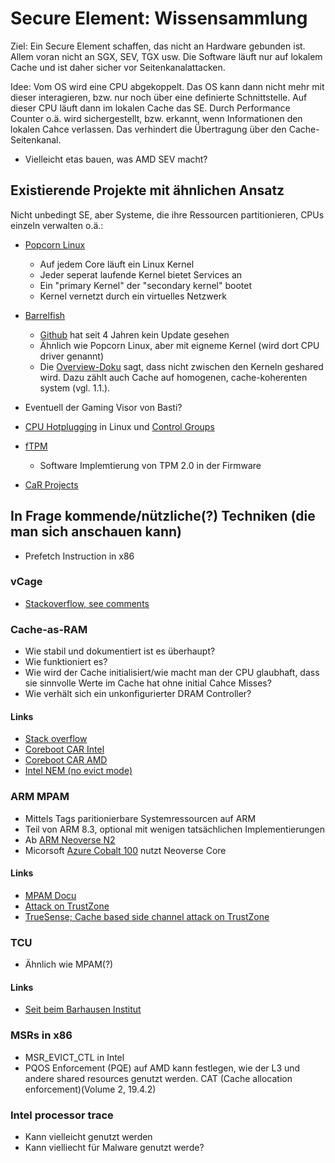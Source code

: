 # Secure Element: Wissensammlung
Ziel: Ein Secure Element schaffen, das nicht an Hardware gebunden ist. Allem
voran nicht an SGX, SEV, TGX usw. Die Software läuft nur auf lokalem Cache und
ist daher sicher vor Seitenkanalattacken.

Idee: Vom OS wird eine CPU abgekoppelt. Das OS kann dann nicht mehr mit dieser
interagieren, bzw. nur noch über eine definierte Schnittstelle. Auf dieser CPU
läuft dann im lokalen Cache das SE. Durch Performance Counter o.ä. wird 
sichergestellt, bzw. erkannt, wenn Informationen den lokalen Cahce verlassen.
Das verhindert die Übertragung über den Cache-Seitenkanal.

* Vielleicht etas bauen, was AMD SEV macht?

## Existierende Projekte mit ähnlichen Ansatz
Nicht unbedingt SE, aber Systeme, die ihre Ressourcen partitionieren, CPUs einzeln verwalten o.ä.:

- [Popcorn Linux](http://www.popcornlinux.org/index.php/overview)
    * Auf jedem Core läuft ein Linux Kernel
    * Jeder seperat laufende Kernel bietet Services an
    * Ein "primary Kernel" der "secondary kernel" bootet
    * Kernel vernetzt durch ein virtuelles Netzwerk

- [Barrelfish](https://barrelfish.org/documentation.html)
    * [Github](https://github.com/BarrelfishOS/barrelfish) hat seit 4 Jahren kein Update gesehen
    * Ähnlich wie Popcorn Linux, aber mit eigneme Kernel (wird dort CPU driver genannt)
    * Die [Overview-Doku](https://barrelfish.org/publications/TN-000-Overview.pdf) sagt, dass nicht zwischen den Kerneln geshared wird. Dazu zählt auch Cache auf homogenen, cache-koherenten system (vgl. 1.1.).
- Eventuell der Gaming Visor von Basti?
- [CPU Hotplugging](https://docs.kernel.org/core-api/cpu_hotplug.html) in Linux und [Control Groups](https://man7.org/linux/man-pages/man7/cgroups.7.html)
- [fTPM](https://www.usenix.org/system/files/conference/usenixsecurity16/sec16_paper_raj.pdf)
    * Software Implemtierung von TPM 2.0 in der Firmware
- [CaR Projects](https://www.blackhat.com/docs/us-14/materials/us-14-Weis-Protecting-Data-In-Use-From-Firmware-And-Physical-Attacks-WP.pdf)


## In Frage kommende/nützliche(?) Techniken (die man sich anschauen kann)
* Prefetch Instruction in x86
### vCage
* [Stackoverflow, see comments](https://stackoverflow.com/questions/27699197/cache-as-ram-no-fill-mode-executable-code)
### Cache-as-RAM
* Wie stabil und dokumentiert ist es überhaupt? 
* Wie funktioniert es?
* Wie wird der Cache initialisiert/wie macht man der CPU glaubhaft, dass sie sinnvolle Werte im Cache hat ohne initial Cahce Misses?
* Wie verhält sich ein unkonfigurierter DRAM Controller? 
#### Links
* [Stack overflow](https://stackoverflow.com/questions/19591500/how-to-make-sure-a-piece-of-code-never-leaves-the-cpu-cache-l3/24710093#24710093)
* [Coreboot CAR Intel](https://github.com/coreboot/coreboot/tree/main/src/soc/intel/common/block/cpu/car)
* [Coreboot CAR AMD](https://github.com/coreboot/coreboot/tree/main/src/soc/amd/common/block/cpu/car)
* [Intel NEM (no evict mode)](https://community.intel.com/t5/Software-Archive/UnDocumented-MSR-s/td-p/968420)

### ARM MPAM
* Mittels Tags paritionierbare Systemressourcen auf ARM
* Teil von ARM 8.3, optional mit wenigen tatsächlichen Implementierungen
* Ab [ARM Neoverse N2](https://hc33.hotchips.org/assets/program/conference/day1/20210818_Hotchips_NeoverseN2.pdf)
* Micorsoft [Azure Cobalt 100](https://techcommunity.microsoft.com/t5/azure-compute-blog/announcing-the-preview-of-new-azure-vms-based-on-the-azure/ba-p/4146353) nutzt Neoverse Core

#### Links
* [MPAM Docu](https://developer.arm.com/documentation/107768/0100/Overview)
* [Attack on TrustZone](https://eprint.iacr.org/2016/980.pdf)
* [TrueSense; Cache based side channel attack on TrustZone](https://csis.gmu.edu/ksun/publications/trusense-infocom18.pdf)

### TCU
* Ähnlich wie MPAM(?)

#### Links
* [Seit beim Barhausen Institut](https://www.barkhauseninstitut.org/forschung/forschungsbereiche/trustworthy-digital-architectures)

### MSRs in x86
* MSR_EVICT_CTL in Intel
* PQOS Enforcement (PQE) auf AMD kann festlegen, wie der L3 und andere shared resources genutzt werden. CAT (Cache allocation enforcement)(Volume 2, 19.4.2)


### Intel processor trace
* Kann vielleicht genutzt werden
* Kann vielliecht für Malware genutzt werde?